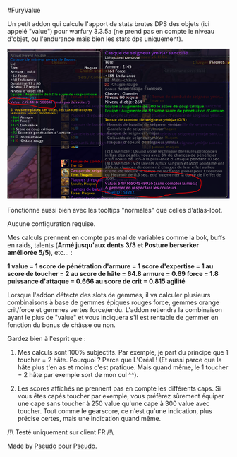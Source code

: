 #FuryValue

Un petit addon qui calcule l'apport de stats brutes DPS des objets (ici appelé "value") pour warfury 3.3.5a (ne prend pas en compte le niveau d'objet, ou l'endurance mais bien les stats dps uniquement).

![Alt text](./screenshot.PNG "Title")

Fonctionne aussi bien avec les tooltips "normales" que celles d'atlas-loot.

Aucune configuration requise.

Mes calculs prennent en compte pas mal de variables comme la bok, buffs en raids, talents (**Armé jusqu'aux dents 3/3 et Posture berserker améliorée 5/5**), etc... :

**1 value = 1 score de pénétration d'armure = 1 score d'expertise = 1 au score de toucher = 2 au score de hâte = 64.8 armure = 0.69 force = 1.8 puissance d'attaque = 0.666 au score de crit = 0.815 agilité**

Lorsque l'addon détecte des slots de gemmes, il va calculer plusieurs combinaisons à base de gemmes épiques rouges force, gemmes orange crit/force et gemmes vertes force/endu. L'addon retiendra la combinaison ayant le plus de "value" et vous indiquera s'il est rentable de gemmer en fonction du bonus de châsse ou non.

Gardez bien à l'esprit que :

1) Mes calculs sont 100% subjectifs. Par exemple, je part du principe que 1 toucher = 2 hâte. Pourquoi ? Parce que L'Oréal ! (Et aussi parce que la hâte plus t'en as et moins c'est pratique. Mais quand même, le 1 toucher = 2 hâte par exemple sort de mon cul ^^).

2) Les scores affichés ne prennent pas en compte les différents caps. Si vous êtes capés toucher par exemple, vous préfèrez sûrement équiper une cape sans toucher à 250 value qu'une cape à 300 value avec toucher. Tout comme le gearscore, ce n'est qu'une indication, plus précise certes, mais une indication quand même.

/!\ Testé uniquement sur client FR /!\

Made by [Pseudo](https://way-of-elendil.fr/armory/character/779469-pseudo) pour [Pseudo](https://way-of-elendil.fr/armory/character/779469-pseudo).

